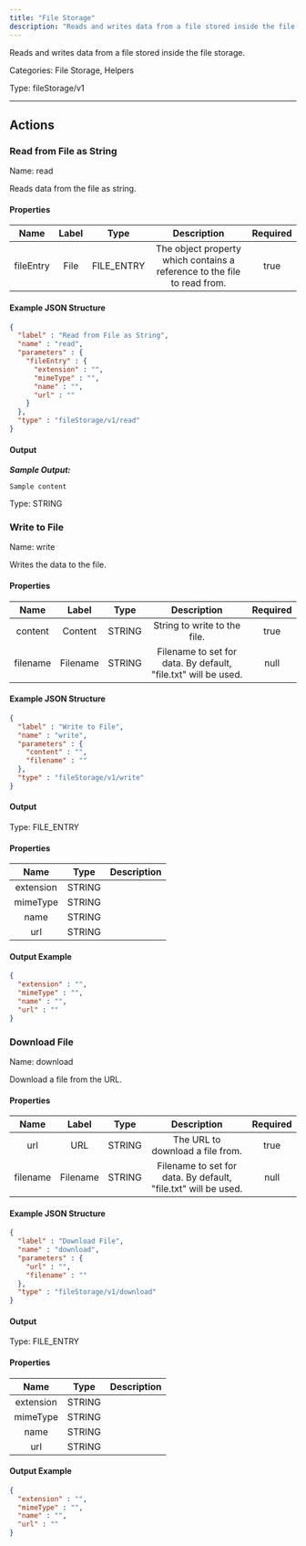 ```yaml
---
title: "File Storage"
description: "Reads and writes data from a file stored inside the file storage."
---
```


Reads and writes data from a file stored inside the file storage.


Categories: File Storage, Helpers


Type: fileStorage/v1

<hr />




## Actions


### Read from File as String
Name: read

Reads data from the file as string.

#### Properties

|      Name       |      Label     |     Type     |     Description     | Required |
|:---------------:|:--------------:|:------------:|:-------------------:|:--------:|
| fileEntry | File | FILE_ENTRY | The object property which contains a reference to the file to read from. | true |

#### Example JSON Structure
```json
{
  "label" : "Read from File as String",
  "name" : "read",
  "parameters" : {
    "fileEntry" : {
      "extension" : "",
      "mimeType" : "",
      "name" : "",
      "url" : ""
    }
  },
  "type" : "fileStorage/v1/read"
}
```

#### Output


___Sample Output:___

```Sample content```



Type: STRING








### Write to File
Name: write

Writes the data to the file.

#### Properties

|      Name       |      Label     |     Type     |     Description     | Required |
|:---------------:|:--------------:|:------------:|:-------------------:|:--------:|
| content | Content | STRING | String to write to the file. | true |
| filename | Filename | STRING | Filename to set for data. By default, "file.txt" will be used. | null |

#### Example JSON Structure
```json
{
  "label" : "Write to File",
  "name" : "write",
  "parameters" : {
    "content" : "",
    "filename" : ""
  },
  "type" : "fileStorage/v1/write"
}
```

#### Output



Type: FILE_ENTRY


#### Properties

|     Name     |     Type     |     Description     |
|:------------:|:------------:|:-------------------:|
| extension | STRING |  |
| mimeType | STRING |  |
| name | STRING |  |
| url | STRING |  |




#### Output Example
```json
{
  "extension" : "",
  "mimeType" : "",
  "name" : "",
  "url" : ""
}
```


### Download File
Name: download

Download a file from the URL.

#### Properties

|      Name       |      Label     |     Type     |     Description     | Required |
|:---------------:|:--------------:|:------------:|:-------------------:|:--------:|
| url | URL | STRING | The URL to download a file from. | true |
| filename | Filename | STRING | Filename to set for data. By default, "file.txt" will be used. | null |

#### Example JSON Structure
```json
{
  "label" : "Download File",
  "name" : "download",
  "parameters" : {
    "url" : "",
    "filename" : ""
  },
  "type" : "fileStorage/v1/download"
}
```

#### Output



Type: FILE_ENTRY


#### Properties

|     Name     |     Type     |     Description     |
|:------------:|:------------:|:-------------------:|
| extension | STRING |  |
| mimeType | STRING |  |
| name | STRING |  |
| url | STRING |  |




#### Output Example
```json
{
  "extension" : "",
  "mimeType" : "",
  "name" : "",
  "url" : ""
}
```




